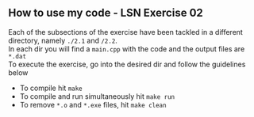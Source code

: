 ## How to use my code - LSN Exercise 02

Each of the subsections of the exercise have been tackled in a different directory, namely `./2.1` and `/2.2`.
<br>In each dir you will find a `main.cpp` with the code and the output files are `*.dat` 
<br>To execute the exercise, go into the desired dir and follow the guidelines below

- To compile hit `make`
- To compile and run simultaneously hit `make run`
- To remove `*.o` and `*.exe` files, hit `make clean`
